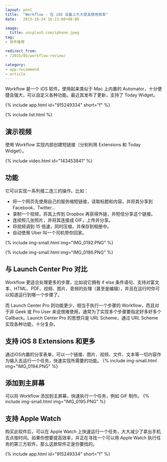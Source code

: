 ```yaml
---
layout: post
title:  "Workflow - 在 iOS 设备上大大提高使用效率"
date:   2015-10-24 16:21:00+08:00

image:
  title: unsplash.com/iphone.jpeg
tag:
- 软件推荐

redirect_from:
- /2015/05/workflow-review/

category: 
- app-recommend
- article
---
```


Workflow 是一个 iOS 软件，使用起来类似于 Mac 上内置的 Automator，十分便捷且强大，可以自定义各种功能。最近其发布了更新，支持了 Today Widget。

{% include app.html id="915249334" short="f" %}

{% include list.html %}

演示视频
------

使用 Workflow 实现内部创建短链接（分别利用 Extensions 和 Today Widget）。

{% include video.html id="143453841" %}

功能
------
它可以实现一系列接二连三的操作。比如：

+ 将一个网页先使用自己的服务缩短链接，读取标题和内容，并将其分享到 Facebook、Twitter...
+ 录制一个视频，将其上传到 Dropbox 再获得外链，并短信分享这个链接。
+ 连续照几张照片，并将其连接成 GIF，上传并分享。
+ 将视频调到 15 倍速，同时压缩，并保存到相册中。
+ 自动使用 Uber 叫一个司机带你回家。

{% include img-small.html img="IMG_0192.PNG" %}

{% include img-small.html img="IMG_0186.PNG" %}

与 Launch Center Pro 对比
------

Workflow 更适合处理更多的步骤，比如说它拥有 if else 条件语句、支持对富文本、HTML、PDF、视频、图片、音频的处理（甚至是编辑），并且在运行时你可以知道运行到哪一个步骤了。

而 Launch Center Pro 则功能更少，相当于执行一个步骤的 Workflow，而且对于非 Geek 或 Pro User 来说很难使用，通常为了实现多个步骤要指定好多好多个 Callback。Launch Center Pro 的思想只是 URL Scheme，通过 URL Scheme 实现各种功能，十分复杂。

支持 iOS 8 Extensions 和更多
------
通过iOS内置的分享表单，可以一个链接、图片、视频、文件、文本等一切内容作为输入去运行一个任务，快速实现所需要的功能。
{% include img-small.html img="IMG_0194.PNG" %}

添加到主屏幕
------
可以将 Workflow 添加到主屏幕，快速执行一个任务，例如 GIF 制作。
{% include img-small.html img="IMG_0195.PNG" %}

支持 Apple Watch
------
购买此软件后，可以在 Apple Watch 上快速运行一个任务，大大减少了拿出手机去点按时间。如果你想要提高效率，并正在寻找一个可以用 Apple Watch 执行任务的第三方软件，那么这款软件正是你要找的。

{% include app.html id="915249334" short="f" %}